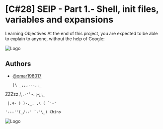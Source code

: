 
# [C#28] SEIP - Part 1.-  Shell, init files, variables and expansions

Learning Objectives
At the end of this project, you are expected to be able to explain to anyone, without the help of Google:

![Logo](https://tpc.googlesyndication.com/simgad/13527734259634333935)

## Authors

- [@omar198017](https://www.github.com/omar198017)

      |\ _,,,---,,_
  
ZZZzz /,`.-'`' -. ;-;;,_

     |,4- ) )-,_. ,\ ( `'-'
     
    '---''(_/--' `-'\_) Chino


    

![Logo](https://www.muylinux.com/wp-content/uploads/2018/11/bash.png)


